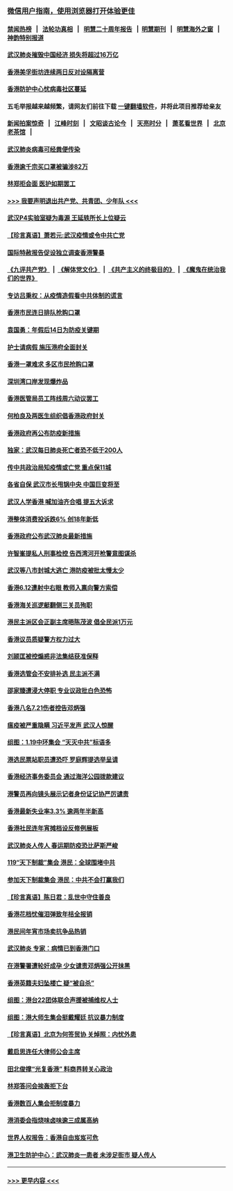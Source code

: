 ### [微信用户指南，使用浏览器打开体验更佳](https://github.com/gfw-breaker/banned-news1/blob/master/indexes/wechat-guide.md?t=0)
#### [禁闻热榜](热点新闻.md?t=0)  &nbsp;&nbsp;|&nbsp;&nbsp; [法轮功真相](https://github.com/gfw-breaker/truth/blob/master/README.md?t=0) &nbsp;&nbsp;|&nbsp;&nbsp; [明慧二十周年报告](https://github.com/gfw-breaker/mh-reports/blob/master/README.md?t=0) &nbsp;&nbsp;|&nbsp;&nbsp;[明慧期刊](https://github.com/gfw-breaker/mh-qikan) &nbsp;&nbsp;|&nbsp;&nbsp; [明慧海外之窗](https://github.com/gfw-breaker/mh-news/blob/master/README.md?t=0) &nbsp;&nbsp;|&nbsp;&nbsp; [神韵特别报道](https://github.com/gfw-breaker/mh-news/blob/master/shenyun.md?t=0)
#### [武汉肺炎摧毁中国经济 损失将超过16万亿](../pages/nsc415/n11839723.md?t=02040101) 
#### [香港美孚街坊连续两日反对设隔离营](../pages/nsc415/n11839962.md?t=02040101) 
#### [香港防护中心忧病毒社区蔓延](../pages/nsc415/n11839933.md?t=02040101) 
#### 五毛举报越来越频繁，请网友们前往下载 [一键翻墙软件](https://github.com/gfw-breaker/ssr-accounts)，并将此项目推荐给亲友
#### [新闻拍案惊奇](https://github.com/gfw-breaker/banned-news1/blob/master/pages/link4.md) &nbsp;&nbsp;|&nbsp;&nbsp; [江峰时刻](https://github.com/gfw-breaker/banned-news1/blob/master/pages/link4.md) &nbsp;&nbsp;|&nbsp;&nbsp; [文昭谈古论今](https://github.com/gfw-breaker/banned-news1/blob/master/pages/link4.md) &nbsp;&nbsp;|&nbsp;&nbsp; [天亮时分](https://github.com/gfw-breaker/banned-news1/blob/master/pages/link4.md) &nbsp;&nbsp;|&nbsp;&nbsp; [萧茗看世界](https://github.com/gfw-breaker/banned-news1/blob/master/pages/link4.md) &nbsp;&nbsp;|&nbsp;&nbsp; [北京老茶馆](https://github.com/gfw-breaker/banned-news1/blob/master/pages/link4.md) &nbsp;&nbsp;|&nbsp;&nbsp; 
#### [武汉肺炎病毒可经粪便传染](../pages/nsc415/n11839939.md?t=02040101) 
#### [香港逾千宗买口罩被骗涉82万](../pages/nsc415/n11839914.md?t=02040101) 
#### [林郑拒会面 医护如期罢工](../pages/nsc415/n11839892.md?t=02040101) 
#### [>>> 我要声明退出共产党、共青团、少年队 <<<](https://github.com/begood0513/goodnews/blob/master/quit/letter.md) 
#### [武汉P4实验室疑为毒源 王延轶所长上位疑云](../pages/nsc415/n11835543.md?t=02040101) 
#### [【珍言真语】萧若元:武汉疫情或令中共亡党](../pages/nsc415/n11829394.md?t=02040101) 
#### [国际特赦报告促设独立调查香港警暴](../pages/nsc415/n11833845.md?t=02040101) 
#### [《九评共产党》](https://github.com/begood0513/9ping.md/blob/master/README.md) &nbsp;|&nbsp; [《解体党文化》](../../../../jtdwh.md/blob/master/README.md)  &nbsp;|&nbsp; [《共产主义的终极目的》](../../../../gczydzjmd.md/blob/master/README.md) &nbsp;|&nbsp; [《魔鬼在统治我们的世界》](../../../../mgztzwmdsj.md/blob/master/README.md) 
#### [专访吕秉权：从疫情造假看中共体制的谎言](../pages/nsc415/n11833813.md?t=02040101) 
#### [香港市民连日排队抢购口罩](../pages/nsc415/n11833794.md?t=02040101) 
#### [袁国勇：年假后14日为防疫关键期](../pages/nsc415/n11831088.md?t=02040101) 
#### [护士请病假 施压港府全面封关](../pages/nsc415/n11831030.md?t=02040101) 
#### [香港一罩难求 多区市民抢购口罩](../pages/nsc415/n11831002.md?t=02040101) 
#### [深圳湾口岸发现爆炸品](../pages/nsc415/n11828802.md?t=02040101) 
#### [香港医管局员工阵线周六动议罢工](../pages/nsc415/n11828762.md?t=02040101) 
#### [何柏良及两医生组织倡香港政府封关](../pages/nsc415/n11828749.md?t=02040101) 
#### [香港政府再公布防疫新措施](../pages/nsc415/n11828716.md?t=02040101) 
#### [独家：武汉每日肺炎死亡者恐不低于200人](../pages/nsc415/n11828240.md?t=02040101) 
#### [传中共政治局知疫情或亡党 重点保11城](../pages/nsc415/n11828145.md?t=02040101) 
#### [各省自保 武汉市长甩锅中央 中国巨变将至](../pages/nsc415/n11828021.md?t=02040101) 
#### [武汉人学香港 喊加油齐合唱 提五大诉求](../pages/nsc415/n11827046.md?t=02040101) 
#### [港整体消费投诉跌6% 创18年新低](../pages/nsc415/n11817280.md?t=02040101) 
#### [香港政府公布武汉肺炎最新措施](../pages/nsc415/n11817152.md?t=02040101) 
#### [许智峯提私人刑事检控 告西湾河开枪警意图谋杀](../pages/nsc415/n11817132.md?t=02040101) 
#### [武汉等八市封城大逃亡 港防疫被批太慢太少](../pages/nsc415/n11817058.md?t=02040101) 
#### [香港6.12遭射中右眼 教师入禀向警方索偿](../pages/nsc415/n11814678.md?t=02040101) 
#### [香港海关巡逻艇翻侧三关员殉职](../pages/nsc415/n11814604.md?t=02040101) 
#### [港民主派区会正副主席晤陈茂波 倡全民派1万元](../pages/nsc415/n11814582.md?t=02040101) 
#### [香港议员质疑警方权力过大](../pages/nsc415/n11814560.md?t=02040101) 
#### [刘颕匡被控煽惑非法集结获准保释](../pages/nsc415/n11811727.md?t=02040101) 
#### [香港选管会不安排补选 民主派不满](../pages/nsc415/n11811691.md?t=02040101) 
#### [邵家臻遭浸大停职 专业议政批白色恐怖](../pages/nsc415/n11811670.md?t=02040101) 
#### [香港八名7.21伤者控告邓炳强](../pages/nsc415/n11811623.md?t=02040101) 
#### [瘟疫被严重隐瞒 习近平发声 武汉人惊醒](../pages/nsc415/n11811186.md?t=02040101) 
#### [组图：1.19中环集会 “天灭中共”标语多](../pages/nsc415/n11809514.md?t=02040101) 
#### [港选民票站职员遭恐吓 罗庭辉提选举呈请](../pages/nsc415/n11808914.md?t=02040101) 
#### [香港经济事务委员会 通过海洋公园拨款建议](../pages/nsc415/n11808906.md?t=02040101) 
#### [港警员再向镜头展示记者身份证记协严厉谴责](../pages/nsc415/n11808888.md?t=02040101) 
#### [香港最新失业率3.3% 逾两年半新高](../pages/nsc415/n11808887.md?t=02040101) 
#### [香港社民连年宵摊档设反修例展板](../pages/nsc415/n11808857.md?t=02040101) 
#### [武汉肺炎人传人 春运期防疫恐比萨斯严峻](../pages/nsc415/n11808739.md?t=02040101) 
#### [119“天下制裁”集会 港民：全球围堵中共](../pages/nsc415/n11806318.md?t=02040101) 
#### [参加天下制裁集会 港民：中共不会打赢我们](../pages/nsc415/n11806596.md?t=02040101) 
#### [【珍言真语】陈日君：乱世中守住善良](../pages/nsc415/n11806247.md?t=02040101) 
#### [香港花档忧催泪弹致年桔全报销](../pages/nsc415/n11806130.md?t=02040101) 
#### [港民间年宵市场卖抗争品热销](../pages/nsc415/n11806073.md?t=02040101) 
#### [武汉肺炎 专家：病情已到香港门口](../pages/nsc415/n11806020.md?t=02040101) 
#### [在港警署遭轮奸成孕 少女谴责邓炳强公开抹黑](../pages/nsc415/n11805981.md?t=02040101) 
#### [香港英籍夫妇坠楼亡 疑“被自杀”](../pages/nsc415/n11805937.md?t=02040101) 
#### [组图：港台22团体联合声援被捕维权人士](../pages/nsc415/n11801834.md?t=02040101) 
#### [组图：港大师生集会挺戴耀廷 抗议暴力制度](../pages/nsc415/n11799298.md?t=02040101) 
#### [【珍言真语】北京为何签贸协 关焯照：内忧外患](../pages/nsc415/n11799790.md?t=02040101) 
#### [戴启思连任大律师公会主席](../pages/nsc415/n11799306.md?t=02040101) 
#### [田北俊撑“光复香港” 料商界转关心政治](../pages/nsc415/n11799287.md?t=02040101) 
#### [林郑答问会挨轰拒下台](../pages/nsc415/n11799261.md?t=02040101) 
#### [香港数百人集会拒制度暴力](../pages/nsc415/n11796941.md?t=02040101) 
#### [港消委会指烧味卤味逾三成属高纳](../pages/nsc415/n11796815.md?t=02040101) 
#### [世界人权报告：香港自由岌岌可危](../pages/nsc415/n11796873.md?t=02040101) 
#### [港卫生防护中心：武汉肺炎一患者 未涉足街市 疑人传人](../pages/nsc415/n11796789.md?t=02040101) 

----
#### [ >>> 更早内容 <<< ](../indexes/nsc415-earlier.md)
